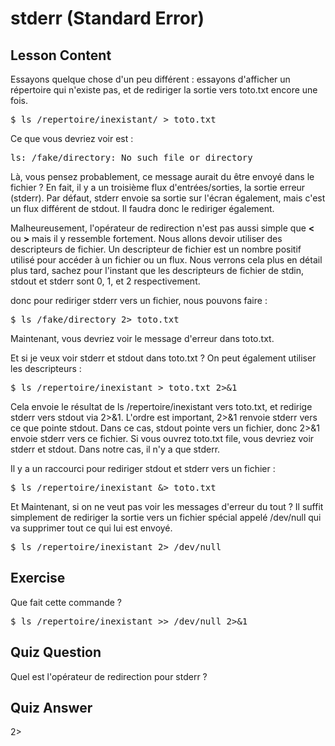 # stderr (Standard Error)

## Lesson Content

Essayons quelque chose d'un peu différent : essayons d'afficher un répertoire qui n'existe pas, et de rediriger la sortie vers toto.txt encore une fois.

<pre>$ ls /repertoire/inexistant/ > toto.txt </pre>

Ce que vous devriez voir est :

<pre>ls: /fake/directory: No such file or directory</pre>

Là, vous pensez probablement, ce message aurait du être envoyé dans le fichier ? En fait, il y a un troisième flux d'entrées/sorties, la sortie erreur (stderr). Par défaut, stderr envoie sa sortie sur l'écran également, mais c'est un flux différent de stdout. Il faudra donc le rediriger également.

Malheureusement, l'opérateur de redirection n'est pas aussi simple que <b>&lt;</b> ou <b>&gt;</b> mais il y ressemble fortement. Nous allons devoir utiliser des descripteurs de fichier. Un descripteur de fichier est un nombre positif utilisé pour accéder à un fichier ou un flux. Nous verrons cela plus en  détail plus tard, sachez pour l'instant que les descripteurs de fichier de stdin, stdout et stderr sont 0, 1, et 2 respectivement.

donc pour rediriger stderr vers un fichier, nous pouvons faire :

<pre>$ ls /fake/directory 2> toto.txt</pre>

Maintenant, vous devriez voir le message d'erreur dans toto.txt.

Et si je veux voir stderr et stdout dans toto.txt ? On peut également utiliser les descripteurs :

<pre>$ ls /repertoire/inexistant > toto.txt 2>&1</pre>

Cela envoie le résultat de ls /repertoire/inexistant vers toto.txt, et redirige stderr vers stdout via 2>&1. L'ordre est important, 2>&1 renvoie stderr vers ce que pointe stdout. Dans ce cas, stdout pointe vers un fichier, donc 2>&1 envoie stderr vers ce fichier. Si vous ouvrez toto.txt file, vous devriez voir stderr et stdout. Dans notre cas, il n'y a que stderr.

Il y a un raccourci pour rediriger stdout et stderr vers un fichier :

<pre>$ ls /repertoire/inexistant &> toto.txt</pre>

Et Maintenant, si on ne veut pas voir les messages d'erreur du tout ? Il suffit simplement de rediriger la sortie vers un fichier spécial appelé /dev/null qui va supprimer tout ce qui lui est envoyé.

<pre>$ ls /repertoire/inexistant 2> /dev/null</pre>

## Exercise

Que fait cette commande ?

<pre>$ ls /repertoire/inexistant >> /dev/null 2>&1</pre>

## Quiz Question

Quel est l'opérateur de redirection pour stderr ?

## Quiz Answer

2>
